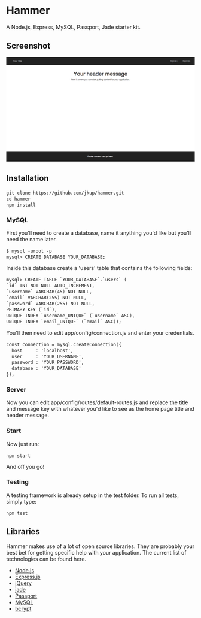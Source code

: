 # Hammer

A Node.js, Express, MySQL, Passport, Jade starter kit.

## Screenshot

![Hammer Homepage Screenshot](/hammer_screenshot.png "Hammer Screenshot")

## Installation

    git clone https://github.com/jkup/hammer.git
    cd hammer
    npm install

### MySQL

First you'll need to create a database, name it anything you'd like but you'll need the name later.

    $ mysql -uroot -p
    mysql> CREATE DATABASE YOUR_DATABASE;

Inside this database create a 'users' table that contains the following fields:

    mysql> CREATE TABLE `YOUR_DATABASE`.`users` (
    `id` INT NOT NULL AUTO_INCREMENT,
    `username` VARCHAR(45) NOT NULL,
    `email` VARCHAR(255) NOT NULL,
    `password` VARCHAR(255) NOT NULL,
    PRIMARY KEY (`id`),
    UNIQUE INDEX `username_UNIQUE` (`username` ASC),
    UNIQUE INDEX `email_UNIQUE` (`email` ASC));

You'll then need to edit app/config/connection.js and enter your credentials.

    const connection = mysql.createConnection({
      host     : 'localhost',
      user     : 'YOUR_USERNAME',
      password : 'YOUR_PASSWORD',
      database : 'YOUR_DATABASE'
    });

### Server

Now you can edit app/config/routes/default-routes.js and replace the title and message key with whatever you'd like to see as the home page title and header message.

### Start

Now just run:

    npm start

And off you go!

### Testing

A testing framework is already setup in the test folder. To run all tests, simply type:

    npm test


## Libraries

Hammer makes use of a lot of open source libraries. They are probably your best bet for getting specific help with your application. The current list of technologies can be found here.

+ [Node.js](https://nodejs.org/en/)
+ [Express.js](http://expressjs.com/)
+ [jQuery](https://jquery.com/)
+ [jade](http://jade-lang.com/)
+ [Passport](http://passportjs.org/)
+ [MySQL](https://www.mysql.com/)
+ [bcrypt](https://www.npmjs.com/package/bcryptjs)

